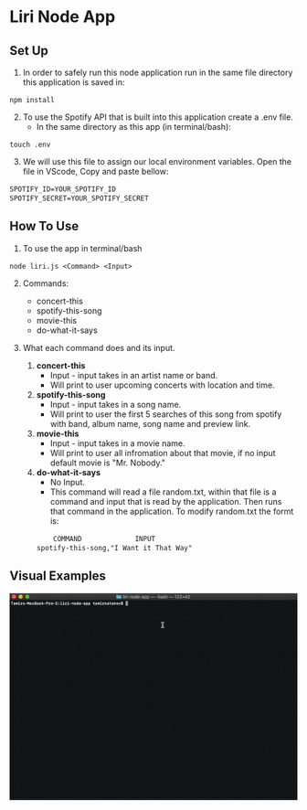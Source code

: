 # __Liri Node App__

## __Set Up__

1. In order to safely run this node application run in the same file directory this application is saved in:
```
npm install
```

2. To use the Spotify API that is built into this application create a .env file.
    * In the same directory as this app (in terminal/bash):
```
touch .env
```
   
3. We will use this file to assign our local environment variables. Open the file in VScode, Copy and paste bellow:
    
```
SPOTIFY_ID=YOUR_SPOTIFY_ID
SPOTIFY_SECRET=YOUR_SPOTIFY_SECRET
```

## __How To Use__

1. To use the app in terminal/bash
```
node liri.js <Command> <Input>
```

2. Commands:
    * concert-this
    * spotify-this-song
    * movie-this
    * do-what-it-says

3. What each command does and its input.
    1. __concert-this__
        * Input - input takes in an artist name or band.
        * Will print to user upcoming concerts with location and time.
    2. __spotify-this-song__
        * Input - input takes in a song name.
        * Will print to user the first 5 searches of this song from spotify with band, album name, song name and preview link.
    3. __movie-this__
        * Input - input takes in a movie name.
        * Will print to user all infromation about that movie, if no input default movie is "Mr. Nobody."
    4. __do-what-it-says__
        * No Input.
        * This command will read a file random.txt, within that file is a command and input that is read by the application. Then runs that command in the application. To modify random.txt the formt is:
        ```
            COMMAND             INPUT
        spotify-this-song,"I Want it That Way"
        ```

## __Visual Examples__

![Full Example](assets/fullExample.gif)